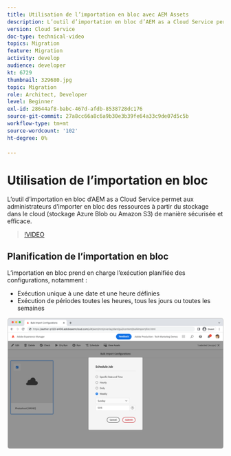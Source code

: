 ```yaml
---
title: Utilisation de l’importation en bloc avec AEM Assets
description: L’outil d’importation en bloc d’AEM as a Cloud Service permet aux administrateurs d’importer en bloc des ressources à partir du stockage dans le cloud (stockage Azure Blob ou Amazon S3) de manière sécurisée et efficace.
version: Cloud Service
doc-type: technical-video
topics: Migration
feature: Migration
activity: develop
audience: developer
kt: 6729
thumbnail: 329680.jpg
topic: Migration
role: Architect, Developer
level: Beginner
exl-id: 28644af8-babc-467d-afdb-8538728dc176
source-git-commit: 27a8cc66a8c6a9b30e3b39fe64a33c9de07d5c5b
workflow-type: tm+mt
source-wordcount: '102'
ht-degree: 0%

---
```


# Utilisation de l’importation en bloc

L’outil d’importation en bloc d’AEM as a Cloud Service permet aux administrateurs d’importer en bloc des ressources à partir du stockage dans le cloud (stockage Azure Blob ou Amazon S3) de manière sécurisée et efficace.

>[!VIDEO](https://video.tv.adobe.com/v/329680/?quality=12&learn=on)

## Planification de l’importation en bloc

L’importation en bloc prend en charge l’exécution planifiée des configurations, notamment :

+ Exécution unique à une date et une heure définies
+ Exécution de périodes toutes les heures, tous les jours ou toutes les semaines

![Planification de l’importation en bloc](./assets/bulk-import/schedule.png)